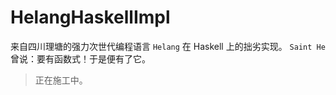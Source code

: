 # HelangHaskellImpl

来自四川理塘的强力次世代编程语言 `Helang` 在 Haskell 上的拙劣实现。
`Saint He` 曾说：要有函数式！于是便有了它。

> 正在施工中。